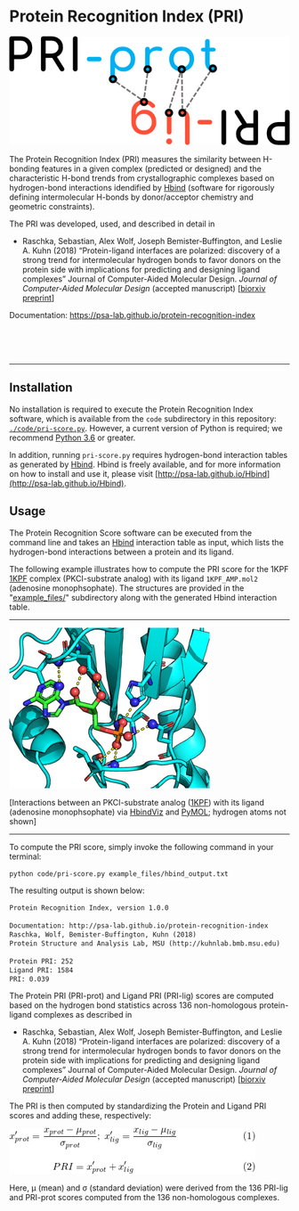 # Protein Recognition Index (PRI)

![](docs/sources/images/pri-logo.png)

The Protein Recognition Index (PRI) measures the similarity between H-bonding features in a given complex (predicted or designed) and the characteristic H-bond trends from crystallographic complexes based on hydrogen-bond interactions idendified by [Hbind](https://github.com/psa-lab/Hbind) (software for rigorously defining intermolecular H-bonds by donor/acceptor chemistry and geometric constraints).

The PRI was developed, used, and described in detail in 

- Raschka, Sebastian, Alex Wolf, Joseph Bemister‐Buffington, and Leslie A. Kuhn (2018) “Protein-ligand interfaces are polarized: discovery of a strong trend for intermolecular hydrogen bonds to favor donors on the protein side with implications for predicting and designing ligand complexes” Journal of Computer-Aided Molecular Design. *Journal of Computer-Aided Molecular Design* (accepted manuscript) [[biorxiv preprint](https://www.biorxiv.org/content/early/2018/02/05/260612)]

Documentation: https://psa-lab.github.io/protein-recognition-index


<br>
<br>
<br>

---

## Installation

No installation is required to execute the Protein Recognition Index software, which is available from the `code` subdirectory in this repository: [`./code/pri-score.py`](./code/pri-score.py). However, a current version of Python is required; we recommend [Python 3.6](https://www.python.org/downloads/release/python-360/) or greater.

In addition, running `pri-score.py` requires hydrogen-bond interaction tables as generated by [Hbind](http://psa-lab.github.io/Hbind). Hbind is freely available, and for more information on how to install and use it, please visit [http://psa-lab.github.io/Hbind](http://psa-lab.github.io/Hbind).

## Usage

The Protein Recognition Score software can be executed from the command line and takes an [Hbind](http://psa-lab.github.io/Hbind) interaction table as input, which lists the hydrogen-bond interactions between a protein and its ligand.

The following example illustrates how to compute the PRI score for the 1KPF [1KPF](https://www.rcsb.org/pdb/explore.do?structureId=1kpf) complex (PKCI-substrate analog) with its ligand `1KPF_AMP.mol2` (adenosine monophsophate). The structures are provided in the "[example_files/](./example_files)" subdirectory along with the generated Hbind interaction table.

---

![](docs/sources/images/1kpf_interact.png)

[Interactions between an PKCI-substrate analog ([1KPF](https://www.rcsb.org/pdb/explore.do?structureId=1kpf))  with its ligand (adenosine monophsophate) via [HbindViz](https://github.com/rasbt/HbindViz) and [PyMOL](https://pymol.org); hydrogen atoms not shown]

---

To compute the PRI score, simply invoke the following command in your terminal:

    python code/pri-score.py example_files/hbind_output.txt

The resulting output is shown below:

```
Protein Recognition Index, version 1.0.0

Documentation: http://psa-lab.github.io/protein-recognition-index
Raschka, Wolf, Bemister-Buffington, Kuhn (2018)
Protein Structure and Analysis Lab, MSU (http://kuhnlab.bmb.msu.edu)
    
Protein PRI: 252
Ligand PRI: 1584
PRI: 0.039
```

The Protein PRI (PRI-prot) and Ligand PRI (PRI-lig) scores are computed based on the hydrogen bond statistics across 136 non-homologous protein-ligand complexes as described in

- Raschka, Sebastian, Alex Wolf, Joseph Bemister‐Buffington, and Leslie A. Kuhn (2018) “Protein-ligand interfaces are polarized: discovery of a strong trend for intermolecular hydrogen bonds to favor donors on the protein side with implications for predicting and designing ligand complexes” Journal of Computer-Aided Molecular Design. *Journal of Computer-Aided Molecular Design* (accepted manuscript) [[biorxiv preprint](https://www.biorxiv.org/content/early/2018/02/05/260612)]

The PRI is then computed by standardizing the Protein and Ligand PRI scores and adding these, respectively:

![](docs/sources/images/pri-eq.png)

Here, &mu; (mean) and &sigma; (standard deviation) were derived from the 136 PRI-lig and PRI-prot scores computed from the 136 non-homologous complexes.
